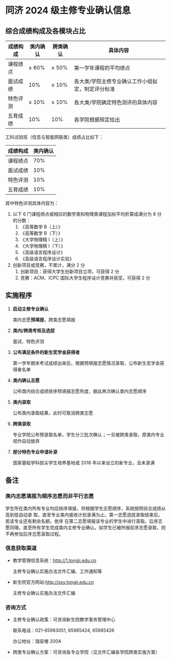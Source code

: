 # 同济 2024 级主修专业确认信息

## 综合成绩构成及各模块占比

| 成绩构成 | 类内确认 | 跨类确认 | 具体内容                                          |
| -------- | -------- | -------- | ------------------------------------------------- |
| 课程绩点 | ≥ 60%    | ≥ 50%    | 第一学年课程的平均绩点                            |
| 面试成绩 | 10%      | ≥ 10%    | 各大类/学院主修专业确认工作小组拟定，制定评分标准 |
| 特色评测 | ≥ 10%    | ≥ 10%    | 各大类/学院确定特色测评的具体内容                 |
| 五育成绩 | 10%      | 10%      | 各学院根据规定给出                                |

工科试验班（信息与智能网联类）成绩占比如下：

| 成绩构成 | 类内确认 |
| -------- | -------- |
| 课程绩点 | 70%      |
| 面试成绩 | 10%      |
| 特色评测 | 10%      |
| 五育成绩 | 10%      |

其中特色评测具体内容为：

1. 以下 6 门课程绩点或相应的数学类和物理类课程加权平均折算成满分为 8 分的分数：
   1. 《高等数学 B（上）》
   2. 《高等数学 B（下）》
   3. 《大学物理精 I（上）》
   4. 《大学物理精 I（下）》
   5. 《高级语言程序设计》
   6. 《高级语言程序设计实验》
2. 创新项目或竞赛，不累计，满分 2 分
   1. 创新项目：获得大学生创新项目立项，可获得 2 分
   2. 竞赛：ACM、ICPC 国际大学生程序设计竞赛并获奖，可获得 2 分

## 实施程序

1. **启动主修专业确认**

   类内志愿**预填报**，跨类志愿填报

2. **类内/跨类考核及选拔**

   面试、特色评测

3. **公布满足条件的新生奖学金获得者**

   第一学年期末考试成绩出来后，根据预填报志愿情况录取，公布新生奖学金获得者名单

4. **类内确认志愿**

   公布类内综合成绩排序预填报志愿热度，据此再次确认类内志愿顺序

5. **类内录取**

   公布类内录取结果，此时可取消跨类志愿

6. **跨类录取**

   专业学院公布预录取名单，学生分三批次确认；一旦被跨类录取，原类内专业视作自动放弃

7. **部分特色专业申请补录**

   国家基础学科拔尖学生培养基地或 2018 年以来设立的新专业，且未录满

## 备注

### 类内志愿填报为顺序志愿而非平行志愿

学生所在类内所有专业均应排序填报，将根据学生志愿顺序，系统按照综合成绩从高到低自动录
取，直至专业类内接收计划录满为止。第一志愿选拔录取结束后，若该专业还有剩余名额，依序
在第二志愿填报该专业的学生中进行录取。后序志愿同理，直至所有学生完成类内主修专业确认。如学生已被所报前序志愿录取，则不再参加后序志愿录取过程。

### 信息获取渠道

- 教学管理信息系统：http://1.tongji.edu.cn

  主修专业确认实施办法文件汇编、工作通知等

- 新生院官方网站:http://xsy.tongii.edu.cn

  主修专业确认实施办法文件汇编

### 咨询方式

- 主修专业确认政策：可咨询新生院教学事务管理中心

  联系电话：021-65983051, 65985424, 65985426

  办公地址：瑞安楼 200A

- 跨类专业确认方案：可咨询各专业学院（见文件汇编各学院跨类实施方案）
